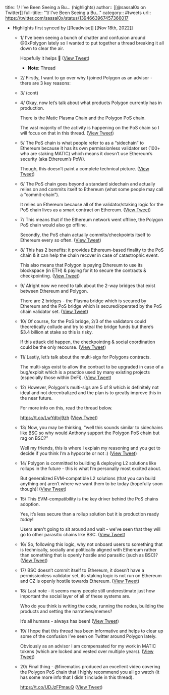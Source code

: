 title:: 1/ I’ve Been Seeing a Bu... (highlights)
author:: [[@sassal0x on Twitter]]
full-title:: "1/ I’ve Been Seeing a Bu..."
category:: #tweets
url:: https://twitter.com/sassal0x/status/1394663967457366017

- Highlights first synced by [[Readwise]] [[Nov 18th, 2022]]
	- 1/ I’ve been seeing a bunch of chatter and confusion around @0xPolygon lately so I wanted to put together a thread breaking it all down to clear the air.
	  
	  Hopefully it helps 🙏 ([View Tweet](https://twitter.com/sassal0x/status/1394663935823859712))
		- **Note**: Thread
	- 2/ Firstly, I want to go over why I joined Polygon as an advisor - there are 3 key reasons:
	- 3/ (cont)
	- 4/ Okay, now let’s talk about what products Polygon currently has in production.
	  
	  There is the Matic Plasma Chain and the Polygon PoS chain.
	  
	  The vast majority of the activity is happening on the PoS chain so I will focus on that in this thread. ([View Tweet](https://twitter.com/sassal0x/status/1394663940752240642))
	- 5/ The PoS chain is what people refer to as a “sidechain” to Ethereum because it has its own permissionless validator set (100+ who are staking MATIC) which means it doesn’t use Ethereum’s security (aka Ethereum’s PoW).
	  
	  Though, this doesn’t paint a complete technical picture. ([View Tweet](https://twitter.com/sassal0x/status/1394663942375411718))
	- 6/ The PoS chain goes beyond a standard sidechain and actually relies on and commits itself to Ethereum (what some people may call a “commit-chain”).
	  
	  It relies on Ethereum because all of the validator/staking logic for the PoS chain lives as a smart contract on Ethereum. ([View Tweet](https://twitter.com/sassal0x/status/1394663943973396484))
	- 7/ This means that if the Ethereum network went offline, the Polygon PoS chain would also go offline.
	  
	  Secondly, the PoS chain actually commits/checkpoints itself to Ethereum every so often. ([View Tweet](https://twitter.com/sassal0x/status/1394663945663770626))
	- 8/ This has 2 benefits: it provides Ethereum-based finality to the PoS chain & it can help the chain recover in case of catastrophic event.
	  
	  This also means that Polygon is paying Ethereum to use its blockspace (in ETH) & paying for it to secure the contracts & checkpointing. ([View Tweet](https://twitter.com/sassal0x/status/1394663947278569478))
	- 9/ Alright now we need to talk about the 2-way bridges that exist between Ethereum and Polygon.
	  
	  There are 2 bridges - the Plasma bridge which is secured by Ethereum and the PoS bridge which is secured/operated by the PoS chain validator set. ([View Tweet](https://twitter.com/sassal0x/status/1394663948931137538))
	- 10/ Of course, for the PoS bridge, 2/3 of the validators could theoretically collude and try to steal the bridge funds but there’s $3.4 billion at stake so this is risky.
	  
	  If this attack did happen, the checkpointing & social coordination could be the only recourse. ([View Tweet](https://twitter.com/sassal0x/status/1394663950545948673))
	- 11/ Lastly, let’s talk about the multi-sigs for Polygons contracts.
	  
	  The multi-sigs exist to allow the contract to be upgraded in case of a bug/exploit which is a practice used by many existing projects (especially those within DeFi). ([View Tweet](https://twitter.com/sassal0x/status/1394663952215248896))
	- 12/ However, Polygon's multi-sigs are 5 of 8 which is definitely not ideal and not decentralized and the plan is to greatly improve this in the near future.
	  
	  For more info on this, read the thread below.
	  
	  https://t.co/LwYdtvj9zh ([View Tweet](https://twitter.com/sassal0x/status/1394663953838399490))
	- 13/ Now, you may be thinking, “well this sounds similar to sidechains like BSC so why would Anthony support the Polygon PoS chain but rag on BSC?”
	  
	  Well my friends, this is where I explain my reasoning and you get to decide if you think I’m a hypocrite or not :) ([View Tweet](https://twitter.com/sassal0x/status/1394663955671388162))
	- 14/ Polygon is committed to building & deploying L2 solutions like rollups in the future - this is what I’m personally most excited about.
	  
	  But generalized EVM-compatible L2 solutions (that you can build anything on) aren’t where we want them to be today (hopefully soon though)! ([View Tweet](https://twitter.com/sassal0x/status/1394663957617516546))
	- 15/ This EVM-compatibility is the key driver behind the PoS chains adoption.
	  
	  Yes, it’s less secure than a rollup solution but it is production ready *today*! 
	  
	  Users aren't going to sit around and wait - we’ve seen that they will go to other parasitic chains like BSC. ([View Tweet](https://twitter.com/sassal0x/status/1394663959270072322))
	- 16/ So, following this logic, why not onboard users to something that is technically, socially and politically aligned with Ethereum rather than something that is openly hostile and parasitic (such as BSC)? ([View Tweet](https://twitter.com/sassal0x/status/1394663960943632384))
	- 17/ BSC doesn’t commit itself to Ethereum, it doesn’t have a permissionless validator set, its staking logic is not run on Ethereum and CZ is openly hostile towards Ethereum. ([View Tweet](https://twitter.com/sassal0x/status/1394663962562547717))
	- 18/ Last note - it seems many people still underestimate just how important the social layer of all of these systems are.
	  
	  Who do you think is writing the code, running the nodes, building the products and setting the narratives/memes?
	  
	  It’s all humans - always has been! ([View Tweet](https://twitter.com/sassal0x/status/1394663964190003200))
	- 19/ I hope that this thread has been informative and helps to clear up some of the confusion I’ve seen on Twitter around Polygon lately.
	  
	  Obviously as an advisor I am compensated for my work in MATIC tokens (which are locked and vested over multiple years). ([View Tweet](https://twitter.com/sassal0x/status/1394663965829992451))
	- 20/ Final thing - @finematics produced an excellent video covering the Polygon PoS chain that I highly recommend you all go watch (it has some more info that I didn't include in this thread).
	  
	  https://t.co/UDJzFPmauQ ([View Tweet](https://twitter.com/sassal0x/status/1394663967457366017))